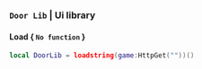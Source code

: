 ### `Door Lib` | Ui library

#### Load { `No function` }

``` lua
local DoorLib = loadstring(game:HttpGet(""))()
```
